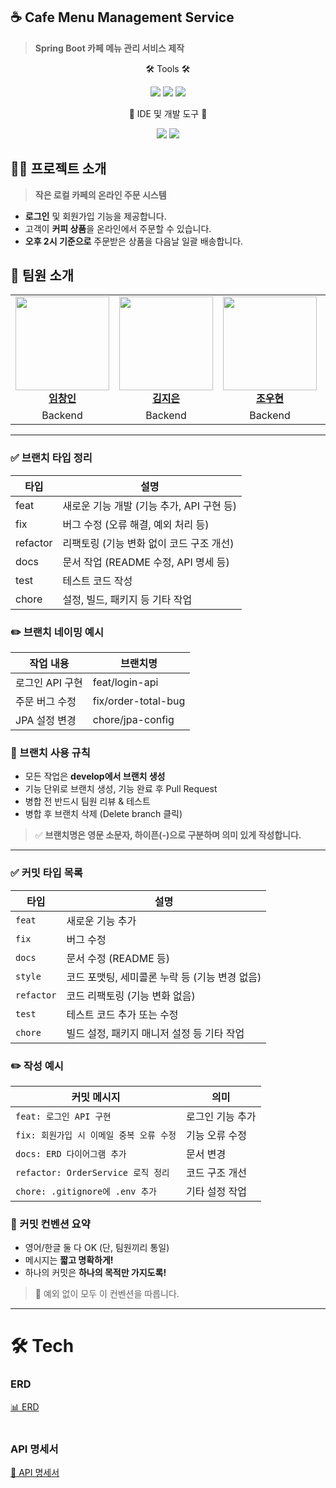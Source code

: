 ## **☕ Cafe Menu Management Service**
> **Spring Boot 카페 메뉴 관리 서비스 제작**  

<div align=center>
	<p>🛠 Tools 🛠</p>
</div>
<p align="center">
  <img src="https://img.shields.io/badge/springboot-6DB33F?style=for-the-badge&logo=springboot&logoColor=white">
  <img src="https://img.shields.io/badge/mysql-4479A1?style=for-the-badge&logo=mysql&logoColor=white"/> 
  <img src="https://img.shields.io/badge/Thymeleaf-005F0F?style=for-the-badge&logo=Thymeleaf&logoColor=white">
</p>
<div align=center>
	<p>🎨 IDE 및 개발 도구 🎨</p>
</div>
<p align="center">
  <img src="https://img.shields.io/badge/intellijidea-000000?style=flat&logo=intellijidea&logoColor=white" />
	<img src="https://img.shields.io/badge/datagrip-000000?style=flat&logo=datagrip&logoColor=white" />
</p>

## 🙋‍♀️ **프로젝트 소개**
> **작은 로컬 카페의 온라인 주문 시스템**
- **로그인** 및 회원가입 기능을 제공합니다.
- 고객이 **커피 상품**을 온라인에서 주문할 수 있습니다.
- **오후 2시 기준으로** 주문받은 상품을 다음날 일괄 배송합니다.


## 👯 **팀원 소개**

<table>
  <tr>
    <td align="center">
      <a href="https://github.com/cba700"><img src="https://github.com/user-attachments/assets/2c84fe57-d0c8-46ad-bc3e-c145ffe7bcff" width="150px"/></a><br/>
      <a href="https://github.com/cba700"><b>임창인</b></a>
    </td>
    <td align="center">
      <a href="https://github.com/iamjieunkim"><img src="https://avatars.githubusercontent.com/u/83564946?v=4" width="150px"/></a><br/>
      <a href="https://github.com/iamjieunkim"><b>김지은</b></a>
    </td>
    <td align="center">
      <a href="https://github.com/jwh946"><img src="https://avatars.githubusercontent.com/u/141805602?v=4" width="150px"/></a><br/>
      <a href="https://github.com/jwh946"><b>조우현</b></a>
    </td>
    <td align="center">
      <a href="https://github.com/audwls239"><img src="https://avatars.githubusercontent.com/u/77625332?v=4" width="150px"/></a><br/>
      <a href="https://github.com/audwls239"><b>김명진</b></a>
    </td>
    <td align="center">
      <a href="https://github.com/urinaner"><img src="https://avatars.githubusercontent.com/u/27186972?v=4" width="150px"/></a><br/>
      <a href="https://github.com/urinaner"><b>장영재</b></a>
    </td>
  </tr>
  <tr>
    <td align="center">Backend</td>
    <td align="center">Backend</td>
    <td align="center">Backend</td>
    <td align="center">Backend</td>
    <td align="center">Backend</td>
  </tr>
</table>

---


### ✅ 브랜치 타입 정리

| 타입     | 설명                                         |
|----------|----------------------------------------------|
| feat   | 새로운 기능 개발 (기능 추가, API 구현 등)     |
| fix    | 버그 수정 (오류 해결, 예외 처리 등)           |
| refactor | 리팩토링 (기능 변화 없이 코드 구조 개선)     |
| docs   | 문서 작업 (README 수정, API 명세 등)          |
| test   | 테스트 코드 작성                              |
| chore  | 설정, 빌드, 패키지 등 기타 작업               |


### ✏️ 브랜치 네이밍 예시

| 작업 내용         | 브랜치명                  |
|------------------|---------------------------|
| 로그인 API 구현   | feat/login-api          |
| 주문 버그 수정    | fix/order-total-bug     |
| JPA 설정 변경     | chore/jpa-config        |


### 📘 브랜치 사용 규칙

- 모든 작업은 **develop에서 브랜치 생성**
- 기능 단위로 브랜치 생성, 기능 완료 후 Pull Request
- 병합 전 반드시 팀원 리뷰 & 테스트
- 병합 후 브랜치 삭제 (Delete branch 클릭)

> ✅ **브랜치명은 영문 소문자, 하이픈(-)으로 구분하며 의미 있게 작성합니다.**



---

### ✅ 커밋 타입 목록

| 타입 | 설명 |
|------|------|
| `feat` | 새로운 기능 추가 |
| `fix` | 버그 수정 |
| `docs` | 문서 수정 (README 등) |
| `style` | 코드 포맷팅, 세미콜론 누락 등 (기능 변경 없음) |
| `refactor` | 코드 리팩토링 (기능 변화 없음) |
| `test` | 테스트 코드 추가 또는 수정 |
| `chore` | 빌드 설정, 패키지 매니저 설정 등 기타 작업 |



### ✏️ 작성 예시

| 커밋 메시지 | 의미 |
|--------------|------|
| `feat: 로그인 API 구현` | 로그인 기능 추가 |
| `fix: 회원가입 시 이메일 중복 오류 수정` | 기능 오류 수정 |
| `docs: ERD 다이어그램 추가` | 문서 변경 |
| `refactor: OrderService 로직 정리` | 코드 구조 개선 |
| `chore: .gitignore에 .env 추가` | 기타 설정 작업 |



### 📘 커밋 컨벤션 요약

- 영어/한글 둘 다 OK (단, 팀원끼리 통일)
- 메시지는 **짧고 명확하게!**
- 하나의 커밋은 **하나의 목적만 가지도록!**

> 🚨 예외 없이 모두 이 컨벤션을 따릅니다.



---
# 🛠️ Tech
### ERD
[📊 ERD](https://drive.google.com/file/d/11kaZTF6Gn4xA4PGaGT-ekl99OerANUd2/view)
<br/>
<br/>

### API 명세서
[📝 API 명세서](https://docs.google.com/spreadsheets/d/1fS4KQHj3Z7prCQ4IoYbMheJlYhEeVNMuyXf_ZIkh-o4/edit?gid=0#gid=0)
<br/>
<br/>
